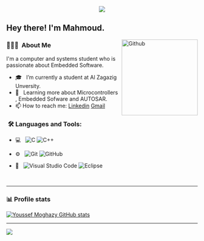 
<p align="center"><img src="https://i.imgur.com/A6bWGFl.gif"/></p>

<h2> Hey there! I'm Mahmoud.</h2>

<img width="200" align="right" alt="Github" src="https://user-images.githubusercontent.com/48678280/88862734-4903af80-d201-11ea-968b-9c939d88a37c.gif" />


<h3> 👨🏻‍💻 &nbsp;About Me </h3>

I'm a computer and systems student who is passionate about Embedded Software.

- 🎓 &nbsp; I’m currently a student at Al Zagazig Unversity.
- 🌱 &nbsp; Learning more about Microcontrollers , Embedded Sofware and AUTOSAR. 
- 📫 How to reach me: [Linkedin](www.linkedin.com/in/youssef-moghazy) [Gmail](youssefMoghazy55@gmail.com)

<h3>  &nbsp;🛠️ Languages and Tools:</h3>


- 💻 &nbsp;
![C](https://img.shields.io/badge/-C-black?style=flat-square&logo=c)
![C++](https://img.shields.io/badge/-C++-333333?style=flat&logo=C%2B%2B&logoColor=00599C)

- ⚙️ &nbsp;
![Git](https://img.shields.io/badge/-Git-333333?style=flat&logo=git)
![GitHub](https://img.shields.io/badge/-GitHub-333333?style=flat&logo=github)

- 🔧 &nbsp;
![Visual Studio Code](https://img.shields.io/badge/-Visual%20Studio%20Code-333333?style=flat&logo=visual-studio-code&logoColor=007ACC)
![Eclipse](https://img.shields.io/badge/-Eclipse-333333?style=flat&logo=eclipse-ide&logoColor=2C2255)

  
<br/>


---------------------------------------------------------------------------------------------------------------------------------------------------------------------------------

### 📊 Profile stats

[![Youssef Moghazy GitHub stats](https://github-readme-stats.vercel.app/api?username=yourusername)](https://github.com/anuraghazra/github-readme-stats)


---------------------------------------------------------------------------------------------------------------------------------------------------------------------------------
</p>
<img src="https://imgur.com/rilHVxA.png"/>
</p>

